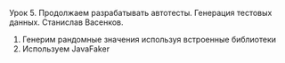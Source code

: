 Урок 5. 
Продолжаем разрабатывать автотесты. Генерация тестовых данных. Станислав Васенков.
1. Генерим рандомные значения используя встроенные библиотеки
2. Используем JavaFaker
